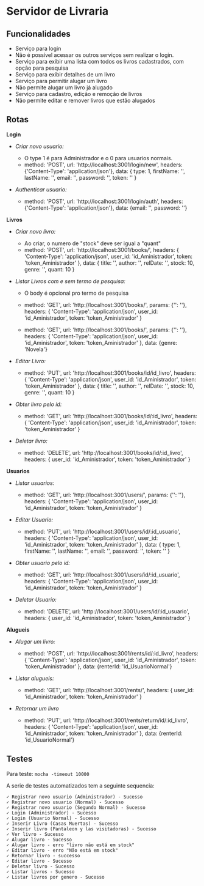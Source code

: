 # Servidor de Livraria

## Funcionalidades
- Serviço para login
- Não é possível acessar os outros serviços sem realizar o login. 
- Serviço para exibir uma lista com todos os livros cadastrados, com opção para pesquisa
- Serviço para exibir detalhes de um livro
- Serviço para permitir alugar um livro
- Não permite alugar um livro já alugado
- Serviço para cadastro, edição e remoção de livros
- Não permite editar e remover livros que estão alugados

## Rotas
**Login**
- *Criar novo usuario:* 
  - O type 1 é para Administrador e o 0 para usuarios normais.
  - method: 'POST', 
    url: 'http://localhost:3001/login/new', 
    headers: {'Content-Type': 'application/json'}, 
    data: {
      type: 1, 
      firstName: '',
      lastName: '',
      email: '',
      password: '',
      token: ''
    }

- *Authenticar usuario:*
  - method: 'POST',
    url: 'http://localhost:3001/login/auth',
    headers: {'Content-Type': 'application/json'},
    data: {email: '', password: ''}

**Livros**
- *Criar novo livro:* 
  - Ao criar, o numero de "stock" deve ser igual a "quant"
  - method: 'POST',
    url: 'http://localhost:3001/books/',
    headers: {
      'Content-Type': 'application/json',
      user_id: 'id_Aministrador',
      token: 'token_Aministrador'
    },
    data: {
      title: '',
      author: '',
      relDate: '',
      stock: 10,
      genre: '',
      quant: 10
    }

- *Listar Livros com e sem termo de pesquisa:*
  - O body é opcional pro termo de pesquisa
  - method: 'GET',
    url: 'http://localhost:3001/books/',
    params: {'': ''},
    headers: {
      'Content-Type': 'application/json',
      user_id: 'id_Aministrador',
      token: 'token_Aministrador'
    }

  - method: 'GET',
    url: 'http://localhost:3001/books/',
    params: {'': ''},
    headers: {
        'Content-Type': 'application/json',
        user_id: 'id_Aministrador',
        token: 'token_Aministrador'
    },
    data: {genre: 'Novela'}

- *Editar Livro:*
  - method: 'PUT',
    url: 'http://localhost:3001/books/id/id_livro',
    headers: {
      'Content-Type': 'application/json',
      user_id: 'id_Aministrador',
      token: 'token_Aministrador'
    },
    data: {
      title: '',
      author: '',
      relDate: '',
      stock: 10,
      genre: '',
      quant: 10
    }

- *Obter livro pelo id:*
  - method: 'GET',
    url: 'http://localhost:3001/books/id/:id_livro',
    headers: {
      'Content-Type': 'application/json',
      user_id: 'id_Aministrador',
      token: 'token_Aministrador'
    }

- *Deletar livro:*
  - method: 'DELETE',
    url: 'http://localhost:3001/books/id/:id_livro',
    headers: {
      user_id: 'id_Aministrador',
      token: 'token_Aministrador'
    }

**Usuarios**
- *Listar usuarios:*
  - method: 'GET',
    url: 'http://localhost:3001/users/',
    params: {'': ''},
    headers: {
      'Content-Type': 'application/json',
      user_id: 'id_Aministrador',
      token: 'token_Aministrador'
    }

- *Editar Usuario:*
  - method: 'PUT',
    url: 'http://localhost:3001/users/id/:id_usuario',
    headers: {
      'Content-Type': 'application/json',
      user_id: 'id_Aministrador',
      token: 'token_Aministrador'
    },
    data: {
        type: 1, 
        firstName: '',
        lastName: '',
        email: '',
        password: '',
        token: ''
    }

- *Obter usuario pelo id:*
  - method: 'GET',
    url: 'http://localhost:3001/users/id/:id_usuario',
    headers: {
      'Content-Type': 'application/json',
      user_id: 'id_Aministrador',
      token: 'token_Aministrador'
    }

- *Deletar Usuario:*
    - method: 'DELETE',
  url: 'http://localhost:3001/users/id/:id_usuario',
  headers: {
    user_id: 'id_Aministrador',
    token: 'token_Aministrador'
  }

**Alugueis**
- *Alugar um livro:*
  - method: 'POST',
    url: 'http://localhost:3001/rents/id/:id_livro',
    headers: {
      'Content-Type': 'application/json',
      user_id: 'id_Aministrador',
      token: 'token_Aministrador'
    },
    data: {renterId: 'id_UsuarioNormal'}

- *Listar alugueis:*
  - method: 'GET',
    url: 'http://localhost:3001/rents/',
    headers: {
      user_id: 'id_Aministrador',
      token: 'token_Aministrador'
    }

- *Retornar um livro*
  - method: 'PUT',
    url: 'http://localhost:3001/rents/return/id/:id_livro',
    headers: {
      'Content-Type': 'application/json',
      user_id: 'id_Aministrador',
      token: 'token_Aministrador'
    },
    data: {renterId: 'id_UsuarioNormal'}


## Testes
Para teste: `mocha -timeout 10000`

A serie de testes automatizados tem a seguinte sequencia:
   
    ✓ Registrar novo usuario (Administrador) - Sucesso
    ✓ Registrar novo usuario (Normal) - Sucesso
    ✓ Registrar novo usuario (Segundo Normal) - Sucesso
    ✓ Login (Administrador) - Sucesso
    ✓ Login (Usuario Normal) - Sucesso
    ✓ Inserir Livro (Casas Muertas) - Sucesso
    ✓ Inserir livro (Pantaleon y las visitadoras) - Sucesso 
    ✓ Ver livro - Sucesso
    ✓ Alugar livro - Sucesso
    ✓ Alugar livro - erro "livro não está em stock"
    ✓ Editar livro - erro "Não está em stock"
    ✓ Retornar livro - successo
    ✓ Editar livro - Sucesso
    ✓ Deletar livro - Sucesso
    ✓ Listar livros - Sucesso
    ✓ Listar livros por genero - Sucesso